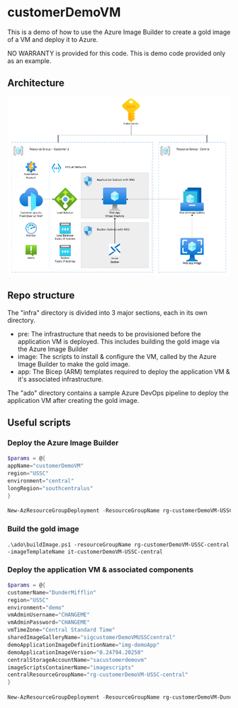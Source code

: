 # customerDemoVM

This is a demo of how to use the Azure Image Builder to create a gold image of a VM and deploy it to Azure.

NO WARRANTY is provided for this code. This is demo code provided only as an example.

## Architecture
![architecture](./architecture.png)

## Repo structure
The "infra" directory is divided into 3 major sections, each in its own directory.

- pre: The infrastructure that needs to be provisioned before the application VM is deployed. This includes building the gold image via the Azure Image Builder
- image: The scripts to install & configure the VM, called by the Azure Image Builder to make the gold image.
- app: The Bicep (ARM) templates required to deploy the application VM & it's associated infrastructure.

The "ado" directory contains a sample Azure DevOps pipeline to deploy the application VM after creating the gold image.

## Useful scripts

### Deploy the Azure Image Builder

```powershell
$params = @{ 
appName="customerDemoVM"
region="USSC"
environment="central"
longRegion="southcentralus"
}

New-AzResourceGroupDeployment -ResourceGroupName rg-customerDemoVM-USSC-central -TemplateParameterObject $params -TemplateFile ./main.bicep -Verbose
```

### Build the gold image

```
.\ado\buildImage.ps1 -resourceGroupName rg-customerDemoVM-USSC-central -imageTemplateName it-customerDemoVM-USSC-central
```

### Deploy the application VM & associated components

```powershell
$params = @{ 
customerName="DunderMifflin"
region="USSC"
environment="demo"
vmAdminUsername="CHANGEME"
vmAdminPassword="CHANGEME"
vmTimeZone="Central Standard Time"
sharedImageGalleryName="sigcustomerDemoVMUSSCcentral"
demoApplicationImageDefinitionName="img-demoApp"
demoApplicationImageVersion="0.24794.20250"
centralStorageAccountName="sacustomerdemovm"
imageScriptsContainerName="imagescripts"
centralResourceGroupName="rg-customerDemoVM-USSC-central"
}

New-AzResourceGroupDeployment -ResourceGroupName rg-customerDemoVM-DunderMifflin-USSC-demo -TemplateParameterObject $params -TemplateFile ./main.bicep -Verbose
```
